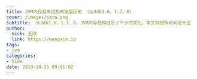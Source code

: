 ```yaml
---
title: JVM内存基本结构的发展历史 （从Jdk1.6、1.7、8）
cover: /images/java.png
subtitle:  从Jdk1.6、1.7、8，JVM内存结构经历了不少的变化，本文将按照时间说开去
author: 
  nick: 王欣
  link: https://wangxin.io
tags: 
- jvm
categories: 
- hide
date: 2019-10-31 09:01:02      
---
```

 
